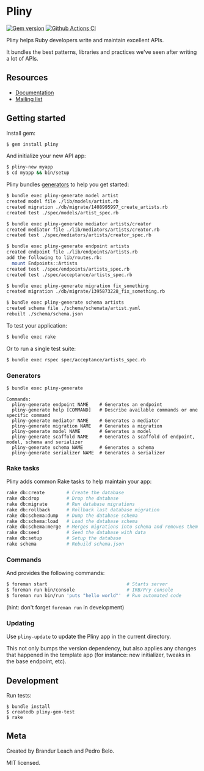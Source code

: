 # Pliny

[![Gem version](http://img.shields.io/gem/v/pliny.svg)](https://rubygems.org/gems/pliny)
[![Github Actions CI](https://github.com/interagent/pliny/actions/workflows/ruby.yml/badge.svg)](https://github.com/interagent/pliny/actions)


Pliny helps Ruby developers write and maintain excellent APIs.

It bundles the best patterns, libraries and practices we've seen after writing a lot of APIs.


## Resources

- [Documentation](https://github.com/interagent/pliny/wiki)
- [Mailing list](https://groups.google.com/group/pliny-talk)


## Getting started

Install gem:

```bash
$ gem install pliny
```

And initialize your new API app:

```bash
$ pliny-new myapp
$ cd myapp && bin/setup
```

Pliny bundles [generators](#generators) to help you get started:

```bash
$ bundle exec pliny-generate model artist
created model file ./lib/models/artist.rb
created migration ./db/migrate/1408995997_create_artists.rb
created test ./spec/models/artist_spec.rb

$ bundle exec pliny-generate mediator artists/creator
created mediator file ./lib/mediators/artists/creator.rb
created test ./spec/mediators/artists/creator_spec.rb

$ bundle exec pliny-generate endpoint artists
created endpoint file ./lib/endpoints/artists.rb
add the following to lib/routes.rb:
  mount Endpoints::Artists
created test ./spec/endpoints/artists_spec.rb
created test ./spec/acceptance/artists_spec.rb

$ bundle exec pliny-generate migration fix_something
created migration ./db/migrate/1395873228_fix_something.rb

$ bundle exec pliny-generate schema artists
created schema file ./schema/schemata/artist.yaml
rebuilt ./schema/schema.json
```

To test your application:

```bash
$ bundle exec rake
```

Or to run a single test suite:

```bash
$ bundle exec rspec spec/acceptance/artists_spec.rb
```

### Generators

```bash
$ bundle exec pliny-generate
```

```
Commands:
  pliny-generate endpoint NAME    # Generates an endpoint
  pliny-generate help [COMMAND]   # Describe available commands or one specific command
  pliny-generate mediator NAME    # Generates a mediator
  pliny-generate migration NAME   # Generates a migration
  pliny-generate model NAME       # Generates a model
  pliny-generate scaffold NAME    # Generates a scaffold of endpoint, model, schema and serializer
  pliny-generate schema NAME      # Generates a schema
  pliny-generate serializer NAME  # Generates a serializer
```

### Rake tasks

Pliny adds common Rake tasks to help maintain your app:

```bash
rake db:create        # Create the database
rake db:drop          # Drop the database
rake db:migrate       # Run database migrations
rake db:rollback      # Rollback last database migration
rake db:schema:dump   # Dump the database schema
rake db:schema:load   # Load the database schema
rake db:schema:merge  # Merges migrations into schema and removes them
rake db:seed          # Seed the database with data
rake db:setup         # Setup the database
rake schema           # Rebuild schema.json
```

### Commands

And provides the following commands:

```bash
$ foreman start                             # Starts server
$ foreman run bin/console                   # IRB/Pry console
$ foreman run bin/run 'puts "hello world"'  # Run automated code
```

(hint: don't forget `foreman run` in development)

### Updating

Use `pliny-update` to update the Pliny app in the current directory.

This not only bumps the version dependency, but also applies any changes that happened in the template app (for instance: new initializer, tweaks in the base endpoint, etc).


## Development

Run tests:

```
$ bundle install
$ createdb pliny-gem-test
$ rake
```

## Meta

Created by Brandur Leach and Pedro Belo.

MIT licensed.
